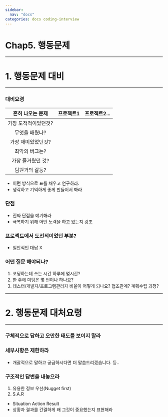 ```yaml
---
sidebar:
  nav: "docs"
categories: docs coding-interview
---
```


Chap5. 행동문제
===============

-------------
# 1. 행동문제 대비
--------------
### 대비요령

|  <center>흔히 나오는 문제</center> |  <center>프로젝트1</center> |  <center>프로젝트2...</center> |
|:--------|:--------:|--------:|
|<center>가장 도적적이었던것?</center>
|<center>무엇을 배웠나?</center>
|<center>가장 재미있었던것?</center>
|<center>최악의 버그는?</center>
|<center>가장 즐거웠던 것?</center>
|<center>팀원과의 갈등?</center>
- 이런 방식으로 표를 채우고 연구하라.
- 생각하고 기억하게 좋게 만들어서 봐라

### 단점
- 진짜 단점을 얘기해라
- 극복하기 위해 어떤 노력을 하고 있는지 강조
### 프로젝트에서 도전적이었던 부분?
- 일반적인 대답 X
### 어떤 질문 해야되나?
1. 코딩하는데 쓰는 시간 하루에 몇시간?
2. 한 주에 미팅은 몇 번이나 하나요?
3. 테스터/개발자/프로그램관리자 비율이 어떻게 되나요? 협조관계? 계획수립 과정?

-------------
# 2. 행동문제 대처요령
-----------------
### 구체적으로 답하고 오만한 태도를 보이지 말라
### 세부사항은 제한하라
 - 개괄적으로 말하고 궁금하시다면 더 말씀드리겠습니다. 등..
### 구조적인 답변을 내놓으라
1. 유용한 정보 우선(Nugget first)
2. S.A.R
 - Situation Action Result
 - 상황과 결과를 간결하게 왜 그것이 중요했는지 표현해라
